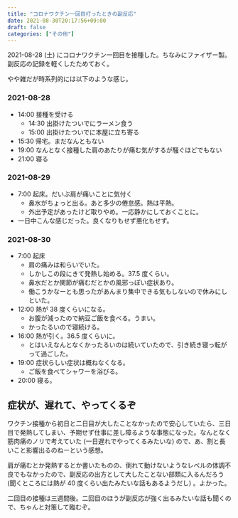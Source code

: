 ```yaml
---
title: "コロナワクチン一回目打ったときの副反応"
date: 2021-08-30T20:17:56+09:00
draft: false
categories: ["その他"]
---
```

           
2021-08-28 (土) にコロナワクチン一回目を接種した。ちなみにファイザー製。副反応の記録を軽くしたためておく。

<!--more-->

やや雑だが時系列的には以下のような感じ。

### 2021-08-28

- 14:00 接種を受ける
  - 14:30 出掛けたついでにラーメン食う
  - 15:00 出掛けたついでに本屋に立ち寄る
- 15:30 帰宅。まだなんともない
- 19:00 なんとなく接種した肩のあたりが痛む気がするが騒ぐほどでもない
- 21:00 寝る

### 2021-08-29

- 7:00 起床。だいぶ肩が痛いことに気付く
  - 鼻水がちょっと出る。あと多少の倦怠感。熱は平熱。
  - 外出予定があったけど取りやめ。一応静かにしておくことに。
- 一日中こんな感じだった。良くなりもせず悪化もせず。

### 2021-08-30

- 7:00 起床
  - 肩の痛みは和らいでいた。
  - しかしこの段にきて発熱し始める。37.5 度くらい。
  - 鼻水だとか関節が痛むだとかの風邪っぽい症状あり。
  - 働こうかなーとも思ったがあんまり集中できる気もしないので休みにしといた。
- 12:00 熱が 38 度くらいになる。
  - お腹が減ったので納豆ご飯を食べる。うまい。
  - かったるいので寝続ける。
- 16:00 熱が引く。36.5 度くらいに。
  - とはいえなんとなくかったるいのは続いていたので、引き続き寝っ転がって過ごした。
- 19:00 症状らしい症状は概ねなくなる。
  - ご飯を食べてシャワーを浴びる。
- 20:00 寝る。

## 症状が、遅れて、やってくるぞ

ワクチン接種から初日と二日目が大したことなかったので安心していたら、三日目で発熱してしまい、予期せず仕事に差し障るような事態になった。なんとなく筋肉痛のノリで考えていた (一日遅れでやってくるみたいな) ので、あ、割と長いこと影響出るのねーという感想。

肩が痛むとか発熱するとか書いたものの、倒れて動けないようなレベルの体調不良でもなかったので、副反応の出方として大したことない部類に入るんだろう (聞くところには熱が 40 度くらい出たみたいな話もあるようだし) 。よかった。

二回目の接種は三週間後。二回目のほうが副反応が強く出るみたいな話も聞くので、ちゃんと対策して臨むぞ。


